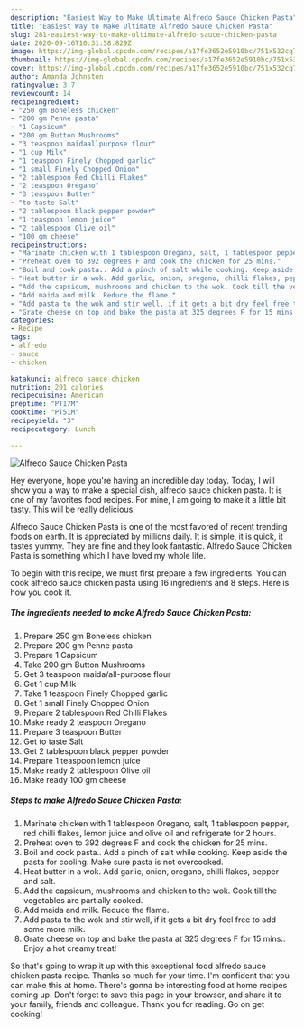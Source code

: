 ```yaml
---
description: "Easiest Way to Make Ultimate Alfredo Sauce Chicken Pasta"
title: "Easiest Way to Make Ultimate Alfredo Sauce Chicken Pasta"
slug: 281-easiest-way-to-make-ultimate-alfredo-sauce-chicken-pasta
date: 2020-09-16T10:31:58.829Z
image: https://img-global.cpcdn.com/recipes/a17fe3652e5910bc/751x532cq70/alfredo-sauce-chicken-pasta-recipe-main-photo.jpg
thumbnail: https://img-global.cpcdn.com/recipes/a17fe3652e5910bc/751x532cq70/alfredo-sauce-chicken-pasta-recipe-main-photo.jpg
cover: https://img-global.cpcdn.com/recipes/a17fe3652e5910bc/751x532cq70/alfredo-sauce-chicken-pasta-recipe-main-photo.jpg
author: Amanda Johnston
ratingvalue: 3.7
reviewcount: 14
recipeingredient:
- "250 gm Boneless chicken"
- "200 gm Penne pasta"
- "1 Capsicum"
- "200 gm Button Mushrooms"
- "3 teaspoon maidaallpurpose flour"
- "1 cup Milk"
- "1 teaspoon Finely Chopped garlic"
- "1 small Finely Chopped Onion"
- "2 tablespoon Red Chilli Flakes"
- "2 teaspoon Oregano"
- "3 teaspoon Butter"
- "to taste Salt"
- "2 tablespoon black pepper powder"
- "1 teaspoon lemon juice"
- "2 tablespoon Olive oil"
- "100 gm cheese"
recipeinstructions:
- "Marinate chicken with 1 tablespoon Oregano, salt, 1 tablespoon pepper, red chilli flakes, lemon juice and olive oil and refrigerate for 2 hours."
- "Preheat oven to 392 degrees F and cook the chicken for 25 mins."
- "Boil and cook pasta.. Add a pinch of salt while cooking. Keep aside the pasta for cooling. Make sure pasta is not overcooked."
- "Heat butter in a wok. Add garlic, onion, oregano, chilli flakes, pepper and salt."
- "Add the capsicum, mushrooms and chicken to the wok. Cook till the vegetables are partially cooked."
- "Add maida and milk. Reduce the flame."
- "Add pasta to the wok and stir well, if it gets a bit dry feel free to add some more milk."
- "Grate cheese on top and bake the pasta at 325 degrees F for 15 mins.. Enjoy a hot creamy treat!"
categories:
- Recipe
tags:
- alfredo
- sauce
- chicken

katakunci: alfredo sauce chicken 
nutrition: 201 calories
recipecuisine: American
preptime: "PT17M"
cooktime: "PT51M"
recipeyield: "3"
recipecategory: Lunch

---
```



![Alfredo Sauce Chicken Pasta](https://img-global.cpcdn.com/recipes/a17fe3652e5910bc/751x532cq70/alfredo-sauce-chicken-pasta-recipe-main-photo.jpg)

Hey everyone, hope you're having an incredible day today. Today, I will show you a way to make a special dish, alfredo sauce chicken pasta. It is one of my favorites food recipes. For mine, I am going to make it a little bit tasty. This will be really delicious.



Alfredo Sauce Chicken Pasta is one of the most favored of recent trending foods on earth. It is appreciated by millions daily. It is simple, it is quick, it tastes yummy. They are fine and they look fantastic. Alfredo Sauce Chicken Pasta is something which I have loved my whole life.


To begin with this recipe, we must first prepare a few ingredients. You can cook alfredo sauce chicken pasta using 16 ingredients and 8 steps. Here is how you cook it.

<!--inarticleads1-->

##### The ingredients needed to make Alfredo Sauce Chicken Pasta:

1. Prepare 250 gm Boneless chicken
1. Prepare 200 gm Penne pasta
1. Prepare 1 Capsicum
1. Take 200 gm Button Mushrooms
1. Get 3 teaspoon maida/all-purpose flour
1. Get 1 cup Milk
1. Take 1 teaspoon Finely Chopped garlic
1. Get 1 small Finely Chopped Onion
1. Prepare 2 tablespoon Red Chilli Flakes
1. Make ready 2 teaspoon Oregano
1. Prepare 3 teaspoon Butter
1. Get to taste Salt
1. Get 2 tablespoon black pepper powder
1. Prepare 1 teaspoon lemon juice
1. Make ready 2 tablespoon Olive oil
1. Make ready 100 gm cheese




<!--inarticleads2-->

##### Steps to make Alfredo Sauce Chicken Pasta:

1. Marinate chicken with 1 tablespoon Oregano, salt, 1 tablespoon pepper, red chilli flakes, lemon juice and olive oil and refrigerate for 2 hours.
1. Preheat oven to 392 degrees F and cook the chicken for 25 mins.
1. Boil and cook pasta.. Add a pinch of salt while cooking. Keep aside the pasta for cooling. Make sure pasta is not overcooked.
1. Heat butter in a wok. Add garlic, onion, oregano, chilli flakes, pepper and salt.
1. Add the capsicum, mushrooms and chicken to the wok. Cook till the vegetables are partially cooked.
1. Add maida and milk. Reduce the flame.
1. Add pasta to the wok and stir well, if it gets a bit dry feel free to add some more milk.
1. Grate cheese on top and bake the pasta at 325 degrees F for 15 mins.. Enjoy a hot creamy treat!




So that's going to wrap it up with this exceptional food alfredo sauce chicken pasta recipe. Thanks so much for your time. I'm confident that you can make this at home. There's gonna be interesting food at home recipes coming up. Don't forget to save this page in your browser, and share it to your family, friends and colleague. Thank you for reading. Go on get cooking!
